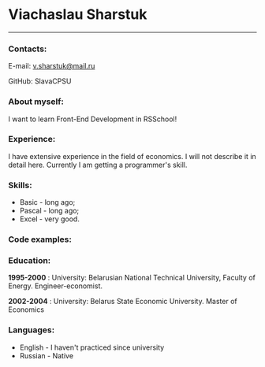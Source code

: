 # Viachaslau Sharstuk
---
### Contacts:
E-mail: v.sharstuk@mail.ru


GitHub: SlavaCPSU

### About myself:
I want to learn Front-End Development in RSSchool!

### Experience:
I have extensive experience in the field of economics. I will not describe it in detail here. Currently I am getting a programmer's skill.

### Skills:
* Basic - long ago;
* Pascal - long ago;
* Excel - very good.


### Code examples:


### Education:
**1995-2000**
: University: Belarusian National Technical University, Faculty of Energy. Engineer-economist.

**2002-2004**
: University: Belarus State Economic University. Master of Economics

### Languages:
* English - I haven't practiced since university
* Russian - Native